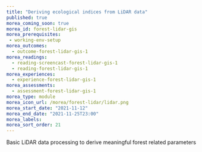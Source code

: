 ```yaml
---
title: "Deriving ecological indices from LiDAR data"
published: true
morea_coming_soon: true
morea_id: forest-lidar-gis
morea_prerequisites:
 - working-env-setup
morea_outcomes:
  - outcome-forest-lidar-gis-1
morea_readings:
  - reading-screencast-forest-lidar-gis-1
  - reading-forest-lidar-gis-1
morea_experiences:
  - experience-forest-lidar-gis-1
morea_assessments:
  - assessment-forest-lidar-gis-1
morea_type: module
morea_icon_url: /morea/forest-lidar/lidar.png
morea_start_date: "2021-11-12"
morea_end_date: "2021-11-25T23:00"
morea_labels:
morea_sort_order: 21
---
```


Basic LiDAR data processing to derive meaningful forest related parameters
